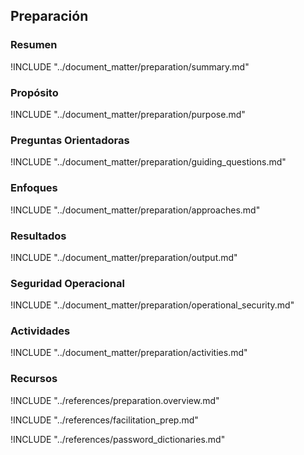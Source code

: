 ## Preparación

### Resumen
!INCLUDE "../document_matter/preparation/summary.md"

### Propósito
!INCLUDE "../document_matter/preparation/purpose.md"

### Preguntas Orientadoras
!INCLUDE "../document_matter/preparation/guiding_questions.md"

### Enfoques
!INCLUDE "../document_matter/preparation/approaches.md"

### Resultados
!INCLUDE "../document_matter/preparation/output.md"

### Seguridad Operacional
!INCLUDE "../document_matter/preparation/operational_security.md"

### Actividades
!INCLUDE "../document_matter/preparation/activities.md"

### Recursos
<div class="greybox">
!INCLUDE "../references/preparation.overview.md"

!INCLUDE "../references/facilitation_prep.md"

!INCLUDE "../references/password_dictionaries.md"
</div>
